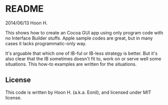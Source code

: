 README
======
2014/06/13
Hoon H.

This shows how to create an Cocoa GUI app using only program code with no Interface Builder stuffs.
Apple sample codes are great, but in many cases it lacks programmatic-only way.

It's arguable that which one of IB-ful or IB-less strategy is better. But it's also clear that the IB
sometimes doesn't fit to, work on or serve well some situations. This how-to examples are written for 
the situations.







License
-------
This code is written by Hoon H. (a.k.a. Eonil), and licensed under MIT license.

